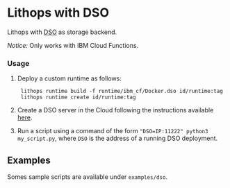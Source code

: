 # Lithops with DSO

Lithops with [DSO](https://github.com/crucial-project/dso/tree/2.0) as storage backend.

*Notice:* Only works with IBM Cloud Functions.

### Usage

1. Deploy a custom runtime as follows:

		lithops runtime build -f runtime/ibm_cf/Docker.dso id/runtime:tag
		lithops runtime create id/runtime:tag

1. Create a DSO server in the Cloud following the instructions available [here](https://github.com/crucial-project/dso/tree/2.0).

2. Run a script using a command of the form `"DSO=IP:11222" python3 my_script.py`, where `DSO` is the address of a running DSO deployment.

## Examples

Somes sample scripts are available under `examples/dso`.
